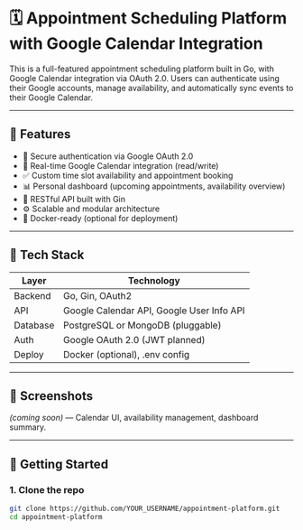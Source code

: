 # 🗓️ Appointment Scheduling Platform with Google Calendar Integration

This is a full-featured appointment scheduling platform built in Go, with Google Calendar integration via OAuth 2.0. Users can authenticate using their Google accounts, manage availability, and automatically sync events to their Google Calendar.

---

## 🚀 Features

- 🔐 Secure authentication via Google OAuth 2.0  
- 📆 Real-time Google Calendar integration (read/write)  
- ✅ Custom time slot availability and appointment booking  
- 📊 Personal dashboard (upcoming appointments, availability overview)  
- 🔧 RESTful API built with Gin  
- ⚙️ Scalable and modular architecture  
- 🐳 Docker-ready (optional for deployment)

---

## 🧰 Tech Stack

| Layer     | Technology                         |
|-----------|------------------------------------|
| Backend   | Go, Gin, OAuth2                    |
| API       | Google Calendar API, Google User Info API |
| Database  | PostgreSQL or MongoDB (pluggable)  |
| Auth      | Google OAuth 2.0 (JWT planned)     |
| Deploy    | Docker (optional), .env config     |

---

## 📸 Screenshots

_(coming soon)_ — Calendar UI, availability management, dashboard summary.

---

## 🔧 Getting Started

### 1. Clone the repo

```bash
git clone https://github.com/YOUR_USERNAME/appointment-platform.git
cd appointment-platform
